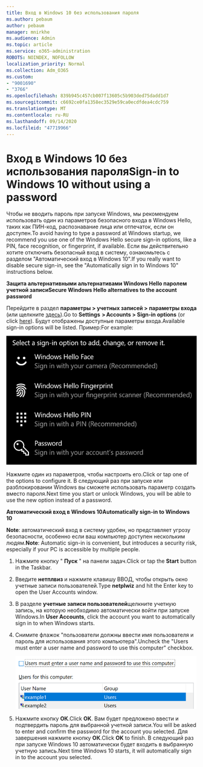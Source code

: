 ```yaml
---
title: Вход в Windows 10 без использования пароля
ms.author: pebaum
author: pebaum
manager: mnirkhe
ms.audience: Admin
ms.topic: article
ms.service: o365-administration
ROBOTS: NOINDEX, NOFOLLOW
localization_priority: Normal
ms.collection: Adm_O365
ms.custom:
- "9001690"
- "3766"
ms.openlocfilehash: 839b945c457cb007f13605c5b903ded75dadd1d7
ms.sourcegitcommit: c6692ce0fa1358ec3529e59ca0ecdfdea4cdc759
ms.translationtype: MT
ms.contentlocale: ru-RU
ms.lasthandoff: 09/14/2020
ms.locfileid: "47719966"
---
```

# <a name="sign-in-to-windows-10-without-using-a-password"></a><span data-ttu-id="680ab-102">Вход в Windows 10 без использования пароля</span><span class="sxs-lookup"><span data-stu-id="680ab-102">Sign-in to Windows 10 without using a password</span></span>

<span data-ttu-id="680ab-103">Чтобы не вводить пароль при запуске Windows, мы рекомендуем использовать один из параметров безопасного входа в Windows Hello, таких как ПИН-код, распознавание лица или отпечаток, если он доступен.</span><span class="sxs-lookup"><span data-stu-id="680ab-103">To avoid having to type a password at Windows startup, we recommend you use one of the Windows Hello secure sign-in options, like a PIN, face recognition, or fingerprint, if available.</span></span> <span data-ttu-id="680ab-104">Если вы действительно хотите отключить безопасный вход в систему, ознакомьтесь с разделом "Автоматический вход в Windows 10".</span><span class="sxs-lookup"><span data-stu-id="680ab-104">If you really want to disable secure sign-in, see the "Automatically sign in to Windows 10" instructions below.</span></span>

<span data-ttu-id="680ab-105">**Защита альтернативными альтернативами Windows Hello паролем учетной записи**</span><span class="sxs-lookup"><span data-stu-id="680ab-105">**Secure Windows Hello alternatives to the account password**</span></span>

<span data-ttu-id="680ab-106">Перейдите в раздел **параметры > учетных записей > параметры входа** (или щелкните [здесь](ms-settings:signinoptions?activationSource=GetHelp)).</span><span class="sxs-lookup"><span data-stu-id="680ab-106">Go to **Settings  > Accounts > Sign-in options** (or click [here](ms-settings:signinoptions?activationSource=GetHelp)).</span></span> <span data-ttu-id="680ab-107">Будут отображены доступные параметры входа.</span><span class="sxs-lookup"><span data-stu-id="680ab-107">Available sign-in options will be listed.</span></span> <span data-ttu-id="680ab-108">Пример:</span><span class="sxs-lookup"><span data-stu-id="680ab-108">For example:</span></span>

![Параметры входа.](media/sign-in-options.png)

<span data-ttu-id="680ab-110">Нажмите один из параметров, чтобы настроить его.</span><span class="sxs-lookup"><span data-stu-id="680ab-110">Click or tap one of the options to configure it.</span></span> <span data-ttu-id="680ab-111">В следующий раз при запуске или разблокировании Windows вы сможете использовать параметр создать вместо пароля.</span><span class="sxs-lookup"><span data-stu-id="680ab-111">Next time you start or unlock Windows, you will be able to use the new option instead of a password.</span></span> 

<span data-ttu-id="680ab-112">**Автоматический вход в Windows 10**</span><span class="sxs-lookup"><span data-stu-id="680ab-112">**Automatically sign-in to Windows 10**</span></span>

<span data-ttu-id="680ab-113">**Note**: автоматический вход в систему удобен, но представляет угрозу безопасности, особенно если ваш компьютер доступен нескольким людям.</span><span class="sxs-lookup"><span data-stu-id="680ab-113">**Note**: Automatic sign-in is convenient, but introduces a security risk, especially if your PC is accessible by multiple people.</span></span> 

1. <span data-ttu-id="680ab-114">Нажмите кнопку " **Пуск** " на панели задач.</span><span class="sxs-lookup"><span data-stu-id="680ab-114">Click or tap the **Start** button in the Taskbar.</span></span>

2. <span data-ttu-id="680ab-115">Введите **нетплвиз** и нажмите клавишу ВВОД, чтобы открыть окно учетные записи пользователей.</span><span class="sxs-lookup"><span data-stu-id="680ab-115">Type **netplwiz** and hit the Enter key to open the User Accounts window.</span></span>

3. <span data-ttu-id="680ab-116">В разделе **учетные записи пользователей**щелкните учетную запись, на которую необходимо автоматически войти при запуске Windows.</span><span class="sxs-lookup"><span data-stu-id="680ab-116">In **User Accounts**, click the account you want to automatically sign in to when Windows starts.</span></span>

4. <span data-ttu-id="680ab-117">Снимите флажок "пользователи должны ввести имя пользователя и пароль для использования этого компьютера".</span><span class="sxs-lookup"><span data-stu-id="680ab-117">Uncheck the "Users must enter a user name and password to use this computer" checkbox.</span></span>

    ![Пользователи должны ввести параметры имени пользователя и пароля.](media/users-must-enter-username.png)

5. <span data-ttu-id="680ab-119">Нажмите кнопку **ОК**.</span><span class="sxs-lookup"><span data-stu-id="680ab-119">Click **OK**.</span></span> <span data-ttu-id="680ab-120">Вам будет предложено ввести и подтвердить пароль для выбранной учетной записи.</span><span class="sxs-lookup"><span data-stu-id="680ab-120">You will be asked to enter and confirm the password for the account you selected.</span></span> <span data-ttu-id="680ab-121">Для завершения нажмите кнопку **ОК**.</span><span class="sxs-lookup"><span data-stu-id="680ab-121">Click **OK** to finish.</span></span> <span data-ttu-id="680ab-122">В следующий раз при запуске Windows 10 автоматически будет входить в выбранную учетную запись.</span><span class="sxs-lookup"><span data-stu-id="680ab-122">Next time Windows 10 starts, it will automatically sign in to the account you selected.</span></span>
